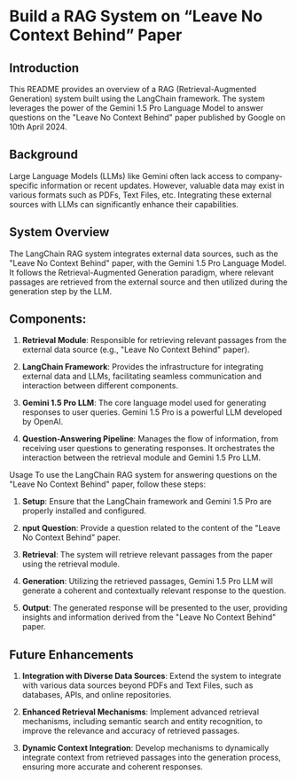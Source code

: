 # Build a RAG System on “Leave No Context Behind” Paper

## Introduction
This README provides an overview of a RAG (Retrieval-Augmented Generation) system built using the LangChain framework. The system leverages the power of the Gemini 1.5 Pro Language Model to answer questions on the "Leave No Context Behind" paper published by Google on 10th April 2024.

## Background
Large Language Models (LLMs) like Gemini often lack access to company-specific information or recent updates. However, valuable data may exist in various formats such as PDFs, Text Files, etc. Integrating these external sources with LLMs can significantly enhance their capabilities.

## System Overview
The LangChain RAG system integrates external data sources, such as the "Leave No Context Behind" paper, with the Gemini 1.5 Pro Language Model. It follows the Retrieval-Augmented Generation paradigm, where relevant passages are retrieved from the external source and then utilized during the generation step by the LLM.

## Components:
1. **Retrieval Module**: Responsible for retrieving relevant passages from the external data source (e.g., "Leave No Context Behind" paper).

2. **LangChain Framework**: Provides the infrastructure for integrating external data and LLMs, facilitating seamless communication and interaction between different components.

3. **Gemini 1.5 Pro LLM**: The core language model used for generating responses to user queries. Gemini 1.5 Pro is a powerful LLM developed by OpenAI.

4. **Question-Answering Pipeline**: Manages the flow of information, from receiving user questions to generating responses. It orchestrates the interaction between the retrieval module and Gemini 1.5 Pro LLM.

Usage
To use the LangChain RAG system for answering questions on the "Leave No Context Behind" paper, follow these steps:

1. **Setup**: Ensure that the LangChain framework and Gemini 1.5 Pro are properly installed and configured.

2. **nput Question**: Provide a question related to the content of the "Leave No Context Behind" paper.

3. **Retrieval**: The system will retrieve relevant passages from the paper using the retrieval module.

4. **Generation**: Utilizing the retrieved passages, Gemini 1.5 Pro LLM will generate a coherent and contextually relevant response to the question.

5. **Output**: The generated response will be presented to the user, providing insights and information derived from the "Leave No Context Behind" paper.

## Future Enhancements

1. **Integration with Diverse Data Sources**: Extend the system to integrate with various data sources beyond PDFs and Text Files, such as databases, APIs, and online repositories.

2. **Enhanced Retrieval Mechanisms**: Implement advanced retrieval mechanisms, including semantic search and entity recognition, to improve the relevance and accuracy of retrieved passages.

3. **Dynamic Context Integration**: Develop mechanisms to dynamically integrate context from retrieved passages into the generation process, ensuring more accurate and coherent responses.
